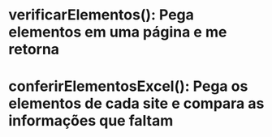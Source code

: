 # verificarElementos(): Pega elementos em uma página e me retorna
# conferirElementosExcel(): Pega os elementos de cada site e compara as informações que faltam
